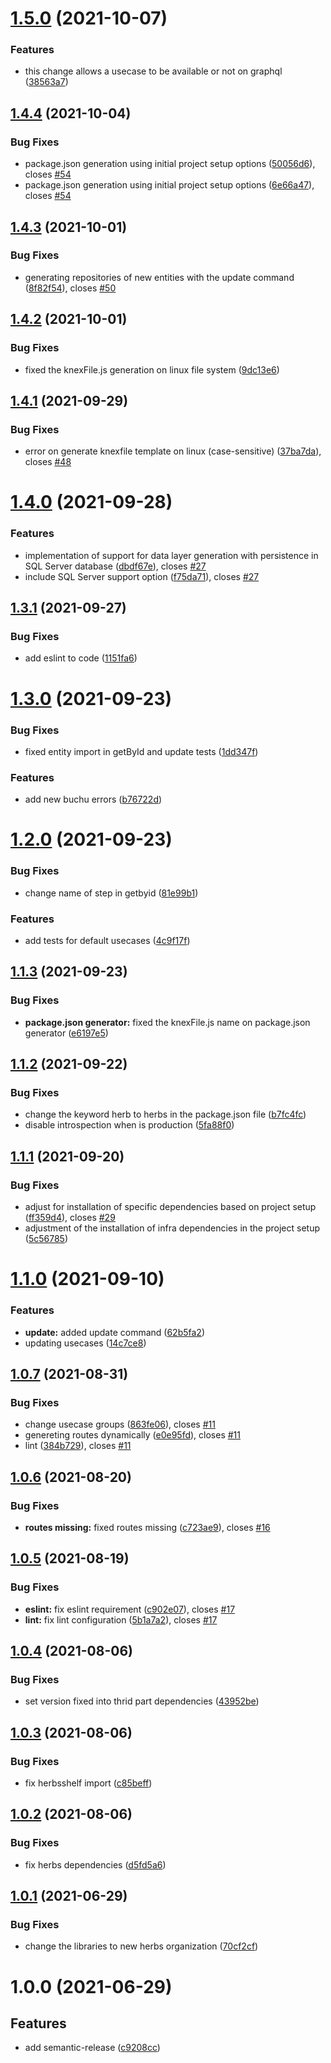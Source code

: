 # [1.5.0](https://github.com/herbsjs/herbs-cli/compare/v1.4.4...v1.5.0) (2021-10-07)


### Features

* this change allows a usecase to be available or not on graphql ([38563a7](https://github.com/herbsjs/herbs-cli/commit/38563a7e0cd2fb4dfda9a3b9c066cd8dbcc262cb))

## [1.4.4](https://github.com/herbsjs/herbs-cli/compare/v1.4.3...v1.4.4) (2021-10-04)


### Bug Fixes

* package.json generation using initial project setup options ([50056d6](https://github.com/herbsjs/herbs-cli/commit/50056d64ae726ab8c87ba416971f3e2c8a8847fa)), closes [#54](https://github.com/herbsjs/herbs-cli/issues/54)
* package.json generation using initial project setup options ([6e66a47](https://github.com/herbsjs/herbs-cli/commit/6e66a47a8e5b21fb8060734274db5d717612de35)), closes [#54](https://github.com/herbsjs/herbs-cli/issues/54)

## [1.4.3](https://github.com/herbsjs/herbs-cli/compare/v1.4.2...v1.4.3) (2021-10-01)


### Bug Fixes

* generating repositories of new entities with the update command ([8f82f54](https://github.com/herbsjs/herbs-cli/commit/8f82f54266cf521543d33a07b20ebb085212cd7a)), closes [#50](https://github.com/herbsjs/herbs-cli/issues/50)

## [1.4.2](https://github.com/herbsjs/herbs-cli/compare/v1.4.1...v1.4.2) (2021-10-01)


### Bug Fixes

* fixed the knexFile.js generation on linux file system ([9dc13e6](https://github.com/herbsjs/herbs-cli/commit/9dc13e6d58d1203af187a6c5e921e13bc63b38f7))

## [1.4.1](https://github.com/herbsjs/herbs-cli/compare/v1.4.0...v1.4.1) (2021-09-29)


### Bug Fixes

* error on generate knexfile template on linux (case-sensitive) ([37ba7da](https://github.com/herbsjs/herbs-cli/commit/37ba7da0045847029ebb8676bcce2c005c3b1696)), closes [#48](https://github.com/herbsjs/herbs-cli/issues/48)

# [1.4.0](https://github.com/herbsjs/herbs-cli/compare/v1.3.1...v1.4.0) (2021-09-28)


### Features

* implementation of support for data layer generation with persistence in SQL Server database ([dbdf67e](https://github.com/herbsjs/herbs-cli/commit/dbdf67e22b205cc96d5b853f4ebc75e926a7d657)), closes [#27](https://github.com/herbsjs/herbs-cli/issues/27)
* include SQL Server support option ([f75da71](https://github.com/herbsjs/herbs-cli/commit/f75da71b1c83a67a3bbb5516b62f64711d4249a0)), closes [#27](https://github.com/herbsjs/herbs-cli/issues/27)

## [1.3.1](https://github.com/herbsjs/herbs-cli/compare/v1.3.0...v1.3.1) (2021-09-27)


### Bug Fixes

* add eslint to code ([1151fa6](https://github.com/herbsjs/herbs-cli/commit/1151fa6d4e2f62eeaa1cec643d67396acaeabe58))

# [1.3.0](https://github.com/herbsjs/herbs-cli/compare/v1.2.0...v1.3.0) (2021-09-23)


### Bug Fixes

* fixed entity import in getById and update tests ([1dd347f](https://github.com/herbsjs/herbs-cli/commit/1dd347f181d95e1584fda9aa6e21db739092c4e8))


### Features

* add new buchu errors ([b76722d](https://github.com/herbsjs/herbs-cli/commit/b76722dbc00ddcf7560044263cd78479eb1d1445))

# [1.2.0](https://github.com/herbsjs/herbs-cli/compare/v1.1.3...v1.2.0) (2021-09-23)


### Bug Fixes

* change name of step in getbyid ([81e99b1](https://github.com/herbsjs/herbs-cli/commit/81e99b1aae330d8bb3fff10d22d1d86fccf574f5))


### Features

* add tests for default usecases ([4c9f17f](https://github.com/herbsjs/herbs-cli/commit/4c9f17f4f79c424198bb8f7eafd387ebc7ab0d65))

## [1.1.3](https://github.com/herbsjs/herbs-cli/compare/v1.1.2...v1.1.3) (2021-09-23)


### Bug Fixes

* **package.json generator:** fixed the knexFile.js name on package.json generator ([e6197e5](https://github.com/herbsjs/herbs-cli/commit/e6197e57ef9c3eb98bb785e2b624082b080ddd0a))

## [1.1.2](https://github.com/herbsjs/herbs-cli/compare/v1.1.1...v1.1.2) (2021-09-22)


### Bug Fixes

* change the keyword herb to herbs in the package.json file ([b7fc4fc](https://github.com/herbsjs/herbs-cli/commit/b7fc4fc88e621a7dc3acfc0d504880a15b34cbac))
* disable introspection when is production ([5fa88f0](https://github.com/herbsjs/herbs-cli/commit/5fa88f0dac155d5b5c6b5a39ba3a495caacdba1d))

## [1.1.1](https://github.com/herbsjs/herbs-cli/compare/v1.1.0...v1.1.1) (2021-09-20)


### Bug Fixes

* adjust for installation of specific dependencies based on project setup ([ff359d4](https://github.com/herbsjs/herbs-cli/commit/ff359d4e8f7d41c14c682531ba778c6cd80d66f7)), closes [#29](https://github.com/herbsjs/herbs-cli/issues/29)
* adjustment of the installation of infra dependencies in the project setup ([5c56785](https://github.com/herbsjs/herbs-cli/commit/5c567850bf80db74f317857d4fa5e8e99d2a21a3))

# [1.1.0](https://github.com/herbsjs/herbs-cli/compare/v1.0.7...v1.1.0) (2021-09-10)

### Features

* **update:** added update command ([62b5fa2](https://github.com/herbsjs/herbs-cli/commit/62b5fa2e2a84996d4dbfe0542f277ddeb83c88d4))
* updating usecases ([14c7ce8](https://github.com/herbsjs/herbs-cli/commit/14c7ce889dbfcc482f2678decaa807ea04aac3ff))

## [1.0.7](https://github.com/herbsjs/herbs-cli/compare/v1.0.6...v1.0.7) (2021-08-31)

### Bug Fixes

* change usecase groups ([863fe06](https://github.com/herbsjs/herbs-cli/commit/863fe06d53c65b8c0cbe079e2108f7cf5a194352)), closes [#11](https://github.com/herbsjs/herbs-cli/issues/11)
* genereting routes dynamically ([e0e95fd](https://github.com/herbsjs/herbs-cli/commit/e0e95fdfc99c59bdad9aa5e5e1b90068396dd39e)), closes [#11](https://github.com/herbsjs/herbs-cli/issues/11)
* lint ([384b729](https://github.com/herbsjs/herbs-cli/commit/384b729638a61708a1ff9cc3e8ef1e5beb6a6ff4)), closes [#11](https://github.com/herbsjs/herbs-cli/issues/11)

## [1.0.6](https://github.com/herbsjs/herbs-cli/compare/v1.0.5...v1.0.6) (2021-08-20)

### Bug Fixes

* **routes missing:** fixed routes missing ([c723ae9](https://github.com/herbsjs/herbs-cli/commit/c723ae9f32dad03134c48a635e961706a333168e)), closes [#16](https://github.com/herbsjs/herbs-cli/issues/16)

## [1.0.5](https://github.com/herbsjs/herbs-cli/compare/v1.0.4...v1.0.5) (2021-08-19)

### Bug Fixes

* **eslint:** fix eslint requirement ([c902e07](https://github.com/herbsjs/herbs-cli/commit/c902e071c58c05bbfa9e18a8b0d7654bd3a56dcc)), closes [#17](https://github.com/herbsjs/herbs-cli/issues/17)
* **lint:** fix lint configuration ([5b1a7a2](https://github.com/herbsjs/herbs-cli/commit/5b1a7a292c951a324a691e44265dc9129a730914)), closes [#17](https://github.com/herbsjs/herbs-cli/issues/17)

## [1.0.4](https://github.com/herbsjs/herbs-cli/compare/v1.0.3...v1.0.4) (2021-08-06)

### Bug Fixes

* set version fixed into thrid part dependencies ([43952be](https://github.com/herbsjs/herbs-cli/commit/43952bece6ddec62c26a99963747750d13fe727e))

## [1.0.3](https://github.com/herbsjs/herbs-cli/compare/v1.0.2...v1.0.3) (2021-08-06)

### Bug Fixes

* fix herbsshelf import ([c85beff](https://github.com/herbsjs/herbs-cli/commit/c85beff4eb6c79323728c27f40bdb7e25cc2675e))

## [1.0.2](https://github.com/herbsjs/herbs-cli/compare/v1.0.1...v1.0.2) (2021-08-06)

### Bug Fixes

* fix herbs dependencies ([d5fd5a6](https://github.com/herbsjs/herbs-cli/commit/d5fd5a6b6a592c260a5b577937f4434112c3e0bf))

## [1.0.1](https://github.com/herbsjs/herbs-cli/compare/v1.0.0...v1.0.1) (2021-06-29)

### Bug Fixes

* change the libraries to new herbs organization ([70cf2cf](https://github.com/herbsjs/herbs-cli/commit/70cf2cf348d301b33164270186374846b84b83b6))

# 1.0.0 (2021-06-29)

## Features

* add semantic-release ([c9208cc](https://github.com/herbsjs/herbs-cli/commit/c9208cc0419d2d636205c5ac97858af9bfbf47b6))
